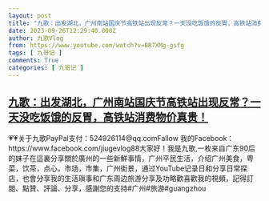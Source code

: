 ```yaml
---
layout: post
title: "九歌：出发湖北，广州南站国庆节高铁站出现反常？一天没吃饭饿的反胃，高铁站消费物价真贵！"
date: 2023-09-26T12:29:40.000Z
author: 九歌Vlog
from: https://www.youtube.com/watch?v=BR7XMg-gsfg
tags: [ 九哥记 ]
comments: True
categories: [ 九哥记 ]
---
```

<!--1695731380000-->
[九歌：出发湖北，广州南站国庆节高铁站出现反常？一天没吃饭饿的反胃，高铁站消费物价真贵！](https://www.youtube.com/watch?v=BR7XMg-gsfg)
------

<div>
💗💗关于九歌PayPal支付：524926114@qq.comFallow 我的Facebook：https://www.facebook.com/jiugevlog88大家好！我是九歌,一枚来自广东90后的妹子在這裏分享關於廣州的一些新鮮事情，广州平民生活，介绍广州美食，粤菜，饮茶，点心，市场，市集，广州街景，通过YouTube记录日和分享日常探店，也會分享我的生活瑣事和广东周边旅游分享及功略歡喜歡我的視頻，記得訂閱、點贊、評論、分享，感謝您的支持#广州#旅游#guangzhou
</div>
